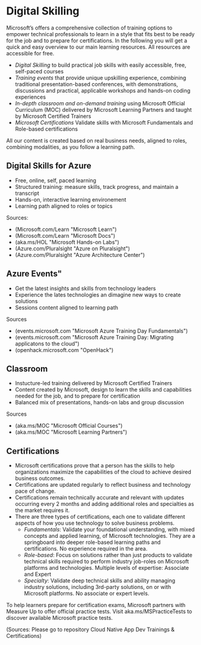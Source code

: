 # Digital Skilling # 
Microsoft’s offers a comprehensive collection of training options to empower technical professionals to learn in a style that fits best to be ready for the job and to prepare for certifications.
In the following you will get a quick and easy overview to our main learning resources. All resources are accessible for free.
+ *Digital Skilling* to build practical job skills with easily accessible, free, self-paced courses 
+ *Training events* that provide unique upskilling experience, combining traditional presentation-based conferences, with demonstrations, discussions and practical, applicable workshops and hands-on coding experiences
+ *In-depth classroom and on-demand training* using Microsoft Official Curriculum (MOC) delivered by Microsoft Learning Partners and taught by Microsoft Certified Trainers
+ *Microsoft Certifications* Validate skills with Microsoft Fundamentals and Role-based certifications 

All our content is created based on real business needs, aligned to roles, combining modalities, as you follow a learning path.

## Digital Skills for Azure ##
+ Free, online, self, paced learning 
+ Structured training: measure skills, track progress, and maintain a transcript
+ Hands-on, interactive learning environement
+ Learning path aligned to roles or topics

Sources:
  + (Microsoft.com/Learn "Microsoft Learn") 
  + (Microsoft.com/Learn "Microsoft Docs")
  + (aka.ms/HOL "Microsoft Hands-on Labs")
  + (Azure.com/Pluralsight "Azure on Pluralsight") 
  + (Azure.com/Pluralsight "Azure Architecture Center")

## Azure Events" 
+ Get the latest insights and skills from technology leaders
+ Experience the lates technologies an dimagine new ways to create solutions
+ Sessions content aligned to learning path

Sources
+ (events.microsoft.com "Microsoft Azure Training Day Fundamentals")
+ (events.microsoft.com "Microsoft Azure Training Day: Migrating applicatons to the cloud")
+ (openhack.microsoft.com "OpenHack")

## Classroom ## 
+ Instucture-led training delivered by Microsoft Certified Trainers
+ Content created by Microsoft, design to learn the skills and capabilities needed for the job, and to prepare for certification
+ Balanced mix of presentations, hands-on labs and group discussion

Sources
+ (aka.ms/MOC "Microsoft Official Courses") 
+ (aka.ms/MOC "Microsoft Learning Partners") 

## Certifications ##
+ Microsoft certifications prove that a person has the skills to help organizations maximize the capabilities of the cloud to achieve desired business outcomes.
+ Certifications are updated regularly to reflect business and technology pace of change. 
+ Certifications remain technically accurate and relevant with updates occurring every 2 months and adding additional roles and specialties as the market requires it.  
+ There are three types of certifications, each one to validate different aspects of how you use technology to solve business problems.
  + *Fundamentals*: Validate your foundational understanding, with mixed concepts and applied learning, of Microsoft technologies. They are a springboard into deeper role-based learning paths and certifications. No experience required in the area.
  + *Role-based*: Focus on solutions rather than just products to validate technical skills required to perform industry job-roles on Microsoft platforms and technologies. Multiple levels of expertise: Associate and Expert
  + *Specialty*: Validate deep technical skills and ability managing industry solutions, including 3rd-party solutions, on or with Microsoft platforms. No associate or expert levels.

To help learners prepare for certification exams, Microsoft partners with Measure Up to offer official practice tests. Visit aka.ms/MSPracticeTests to discover available Microsoft practice tests.

(Sources: Please go to repository Cloud Native App Dev Trainings & Certifications)